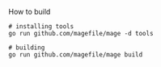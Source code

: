 How to build

```
# installing tools
go run github.com/magefile/mage -d tools

# building
go run github.com/magefile/mage build


```
